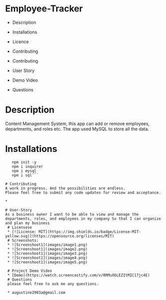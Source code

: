 # Employee-Tracker

* Description
* Installations
* Licence
* Contributing
* Contributing
* User Story
* Demo Video

* Questions

# Description
Content Management System, this app can add or remove employees, departments, and roles etc. The app used MySQL to store all the data.
# Installations
``` express
   npm init -y
   npm i inquirer
   npm i mysql
   npm i sql```

# Contributing 
A work in progress. And the possibilities are endless.
Please feel free to submit any code updates for review and acceptance.

* 

# User-Story
As a business owner I want to be able to view and manage the departments, roles, and employees in my company So that I can organize and plan my business
 # Licensese 
 * [![License: MIT](https://img.shields.io/badge/License-MIT-yellow.svg)](https://opensource.org/licenses/MIT)
 # Screenshots:
 * ![Screenshoot1](images/image1.png)
 * ![Screenshoot1](images/image2.png)
 * ![Screenshoot1](images/image3.png)
 * ![Screenshoot1](images/image4.png)
 * ![Screenshoot1](images/image5.png)

 # Project Demo Video
 * [Demo](https://watch.screencastify.com/v/0RMuX6LEZItMIC17jc4E)
 # Questions
 please feel free to ask me any questions.

 * augustine2903a@gmail.com